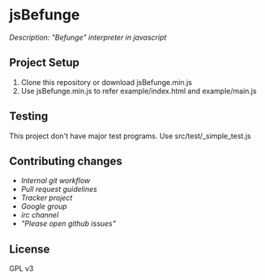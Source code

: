 # jsBefunge

_Description: "Befunge" interpreter in javascript_

## Project Setup

1. Clone this repository or download jsBefunge.min.js
2. Use jsBefunge.min.js to refer example/index.html and example/main.js

## Testing

This project don't have major test programs.
Use src/test/_simple_test.js

## Contributing changes

- _Internal git workflow_
- _Pull request guidelines_
- _Tracker project_
- _Google group_
- _irc channel_
- _"Please open github issues"_

## License

GPL v3